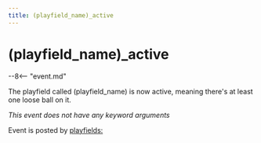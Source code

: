 ```yaml
---
title: (playfield_name)_active
---
```


# (playfield_name)_active


--8<-- "event.md"

The playfield called (playfield_name) is now active, meaning there's at least one
loose ball on it.

*This event does not have any keyword arguments*

Event is posted by [playfields:](../config/playfields.md)
